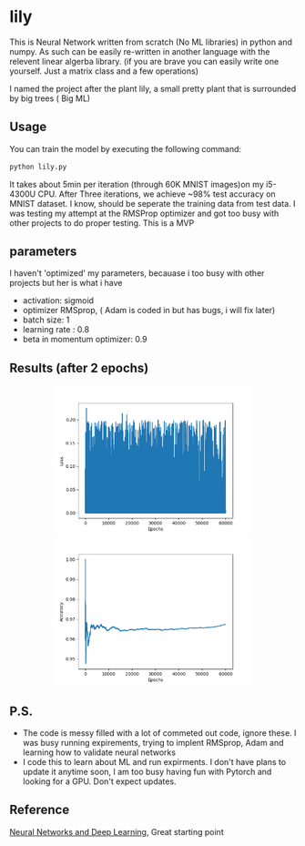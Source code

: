 # lily
This is Neural Network written from scratch (No ML libraries) in python and numpy. As such can be easily re-written in another language with the relevent linear algerba library.
(if you are brave you can easily write one yourself. Just a matrix class and a few operations)

I named the project after the plant lily, a small pretty plant that is surrounded by big trees ( Big ML)

## Usage
You can train the model by executing the following command:
```bash
python lily.py
```
It takes about 5min per iteration (through 60K MNIST images)on my i5-4300U CPU. After Three iterations, we achieve ~98% test accuracy on MNIST dataset.
I know, should be seperate the training data from test data. I was testing my attempt at the RMSProp optimizer and got too busy with other projects to do proper testing. This is a MVP 

## parameters
I haven't 'optimized' my parameters, becauase i too busy with other projects but her is what i have
- activation: sigmoid
- optimizer RMSprop, ( Adam is coded in but has bugs, i will fix later)
- batch size: 1  
- learning rate             : 0.8  
- beta in momentum optimizer: 0.9
## Results (after 2 epochs)
<p align="center">
	<img src="results/loss2.png" width="350"/> 
        <img src="results/acc2.png"  width="350"/>
</p>

## P.S.
- The code is messy filled with a lot of commeted out code, ignore these. I was busy running expirements, trying to implent RMSprop, Adam and learning how to validate neural networks
- I code this to learn about ML and run expirments. I don't have plans to update it anytime soon, I am too busy having fun with Pytorch and looking for a GPU. Don't expect updates.

## Reference 
[Neural Networks and Deep Learning](http://neuralnetworksanddeeplearning.com/), Great starting point
